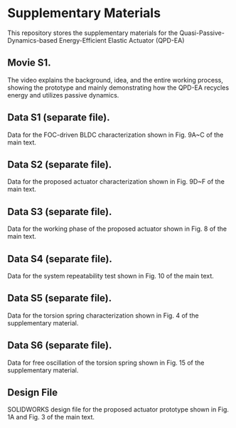 # Supplementary Materials
This repository stores the supplementary materials for the Quasi-Passive-Dynamics-based Energy-Efficient Elastic Actuator (QPD-EA)

## Movie S1.
The video explains the background, idea, and the entire
working process, showing the prototype and mainly demonstrating how the QPD-EA recycles energy and utilizes passive dynamics.
## Data S1 (separate file).
Data for the FOC-driven BLDC characterization shown in Fig. 9A~C of the main text.
## Data S2 (separate file).
Data for the proposed actuator characterization shown in Fig. 9D~F of the main text.
## Data S3 (separate file).
Data for the working phase of the proposed actuator shown in Fig. 8 of the main text.
## Data S4 (separate file).
Data for the system repeatability test shown in Fig. 10 of the main text.
## Data S5 (separate file).
Data for the torsion spring characterization shown in Fig. 4 of the supplementary
material.
## Data S6 (separate file).
Data for free oscillation of the torsion spring shown in Fig. 15 of the supplementary
material.
## Design File
SOLIDWORKS design file for the proposed actuator prototype shown in Fig. 1A
and Fig. 3 of the main text.
